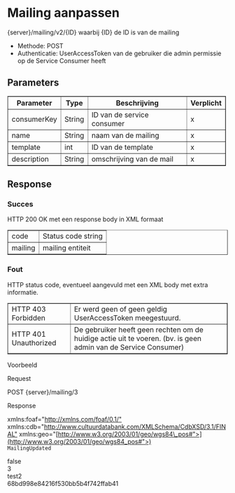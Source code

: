 ---
---

# Mailing aanpassen

  {server}/mailing/v2/{ID} waarbij {ID} de ID is van de mailing

* Methode: POST
* Authenticatie: UserAccessToken van de gebruiker die admin permissie op de Service Consumer heeft

## Parameters

<table border="1" cellpadding="1" cellspacing="1" style="width: 500px;"><thead><tr><th scope="col"> Parameter</th> <th scope="col"> Type</th> <th scope="col"> Beschrijving</th> <th scope="col"> Verplicht</th> </tr></thead><tbody><tr><td> consumerKey</td> <td> String </td> <td> ID van de service consumer</td> <td> x</td> </tr><tr><td> name </td> <td> String </td> <td> naam van de mailing</td> <td> x</td> </tr><tr><td> template </td> <td> int </td> <td> ID van de template</td> <td> x</td> </tr><tr><td> description </td> <td> String </td> <td> omschrijving van de mail</td> <td> x  
</td></tr></tbody></table>

## Response

### Succes

HTTP 200 OK met een response body in XML formaat  


 <table border="1" cellpadding="1" cellspacing="1"><tbody><tr><td> code</td> <td> Status code string</td> </tr><tr><td> mailing</td> <td> mailing entiteit</td></tr></tbody></table>

### Fout

HTTP status code, eventueel aangevuld met een XML body met extra informatie.

 <table border="1" cellpadding="1" cellspacing="1"><tbody><tr><td> HTTP 403 Forbidden</td> <td> Er werd geen of geen geldig UserAccessToken meegestuurd.</td> </tr><tr><td> HTTP 401 Unauthorized</td> <td> De gebruiker heeft geen rechten om de huidige actie uit te voeren. (bv. is geen admin van de Service Consumer)</td></tr></tbody></table

## Voorbeeld

Request

  POST {server}/mailing/3

Response

  <?xml version="1.0" encoding="UTF-8" standalone="yes"?>  
  <response xmlns:rdf="<http://www.w3.org/1999/02/22-rdf-syntax-ns"> xmlns:foaf="<http://xmlns.com/foaf/0.1/"> xmlns:cdb="<http://www.cultuurdatabank.com/XMLSchema/CdbXSD/3.1/FINAL"> xmlns:geo="[http://www.w3.org/2003/01/geo/wgs84\_pos#">](http://www.w3.org/2003/01/geo/wgs84_pos#">)  
  <code>MailingUpdated</code>  
  <mailing>

  <enabled>false</enabled>  
  <id>3</id>  
  <name>test2</name>  
  <serviceConsumerKey>68bd998e84216f530bb5b4f742ffab41</serviceConsumerKey>

  <template>

  <id>1</id>  
  <name>TestTemplate</name>  
  <template>template</template>  
  <subject>TestMailing</subject>  
  <frequency>DAILY</frequency>  
  <startDay>0</startDay>  
  <startHour>0</startHour>  
  <startMinute>0</startMinute>  
  <startDayOfWeek>0</startDayOfWeek>  
  <recommendationsResultEqualTreshold>100</recommendationsResultEqualTreshold>  
  <searchResultEqualTreshold>100</searchResultEqualTreshold>  
  <serviceConsumerKey>68bd998e84216f530bb5b4f742ffab41</serviceConsumerKey>  
  </template>  
  </mailing>

  </response>
